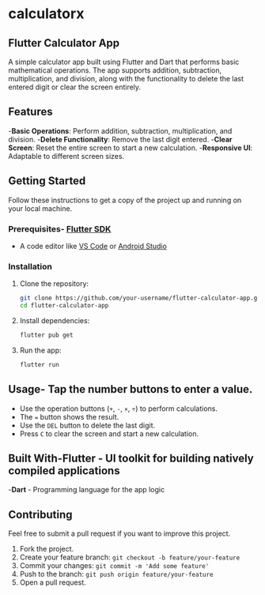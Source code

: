 # calculatorx
## Flutter Calculator App

A simple calculator app built using Flutter and Dart that performs basic mathematical operations. The app supports addition, subtraction, multiplication, and division, along with the functionality to delete the last entered digit or clear the screen entirely.

## Features
-**Basic Operations**: Perform addition, subtraction, multiplication, and division.
-**Delete Functionality**: Remove the last digit entered.
-**Clear Screen**: Reset the entire screen to start a new calculation.
-**Responsive UI**: Adaptable to different screen sizes.

## Getting Started

Follow these instructions to get a copy of the project up and running on your local machine.

### Prerequisites- [Flutter SDK](https://flutter.dev/docs/get-started/install)
- A code editor like [VS Code](https://code.visualstudio.com/) or [Android Studio](https://developer.android.com/studio)

### Installation
1. Clone the repository:

    ```sh
    git clone https://github.com/your-username/flutter-calculator-app.git
    cd flutter-calculator-app
    ```
2. Install dependencies:

    ```sh
    flutter pub get
    ```
3. Run the app:

    ```sh
    flutter run
    ```
## Usage- Tap the number buttons to enter a value.
- Use the operation buttons (`+`, `-`, `×`, `÷`) to perform calculations.
- The `=` button shows the result.
- Use the `DEL` button to delete the last digit.
- Press `C` to clear the screen and start a new calculation.

## Built With-**Flutter** - UI toolkit for building natively compiled applications
-**Dart** - Programming language for the app logic

## Contributing

Feel free to submit a pull request if you want to improve this project.

1. Fork the project.
2. Create your feature branch: `git checkout -b feature/your-feature`
3. Commit your changes: `git commit -m 'Add some feature'`
4. Push to the branch: `git push origin feature/your-feature`
5. Open a pull request.

